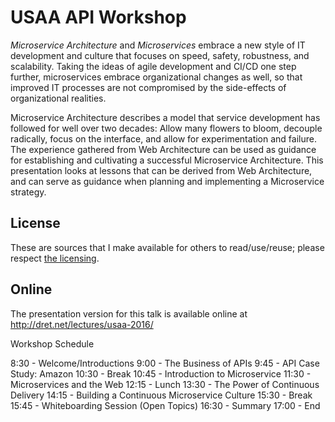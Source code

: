 # USAA API Workshop

*Microservice Architecture* and *Microservices* embrace a new style of IT development and culture that focuses on speed, safety, robustness, and scalability. Taking the ideas of agile development and CI/CD one step further, microservices embrace organizational changes as well, so that improved IT processes are not compromised by the side-effects of organizational realities.

Microservice Architecture describes a model that service development has followed for well over two decades: Allow many flowers to bloom, decouple radically, focus on the interface, and allow for experimentation and failure. The experience gathered from Web Architecture can be used as guidance for establishing and cultivating a successful Microservice Architecture. This presentation looks at lessons that can be derived from Web Architecture, and can serve as guidance when planning and implementing a Microservice strategy.


## License

These are sources that I make available for others to read/use/reuse; please respect [the licensing](../LICENSE).


## Online

The presentation version for this talk is available online at http://dret.net/lectures/usaa-2016/


Workshop Schedule

8:30 - Welcome/Introductions
9:00 - The Business of APIs
9:45 - API Case Study: Amazon
10:30 - Break
10:45 - Introduction to Microservice
11:30 - Microservices and the Web
12:15 - Lunch
13:30 - The Power of Continuous Delivery
14:15 - Building a Continuous Microservice Culture
15:30 - Break
15:45 - Whiteboarding Session (Open Topics)
16:30 - Summary
17:00 - End
